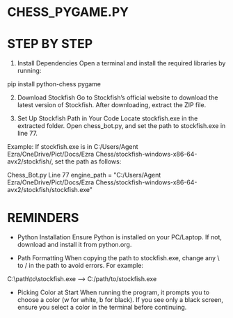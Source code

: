 # CHESS_PYGAME.PY

# STEP BY STEP

1. Install Dependencies
Open a terminal and install the required libraries by running:

pip install python-chess pygame

2. Download Stockfish
Go to Stockfish’s official website to download the latest version of Stockfish.
After downloading, extract the ZIP file.

3. Set Up Stockfish Path in Your Code
Locate stockfish.exe in the extracted folder.
Open chess_bot.py, and set the path to stockfish.exe in line 77.

Example: If stockfish.exe is in C:/Users/Agent Ezra/OneDrive/Pict/Docs/Ezra Chess/stockfish-windows-x86-64-avx2/stockfish/, set the path as follows:

Chess_Bot.py Line 77
engine_path = "C:/Users/Agent Ezra/OneDrive/Pict/Docs/Ezra Chess/stockfish-windows-x86-64-avx2/stockfish/stockfish.exe"


# REMINDERS

* Python Installation
Ensure Python is installed on your PC/Laptop. If not, download and install it from python.org.

* Path Formatting
When copying the path to stockfish.exe, change any \ to / in the path to avoid errors. For example:

C:\path\to\stockfish.exe    -->    C:/path/to/stockfish.exe

* Picking Color at Start
When running the program, it prompts you to choose a color (w for white, b for black). If you see only a black screen, ensure you select a color in the terminal before continuing.

